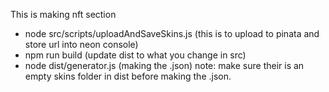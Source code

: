 This is making nft section
-  node src/scripts/uploadAndSaveSkins.js (this is to upload to pinata and store url into neon console)
- npm run build (update dist to what you change in src)
- node dist/generator.js (making the .json)
note: make sure their is an empty skins folder in dist before making the .json.
